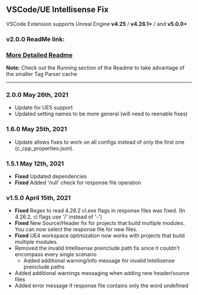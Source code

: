 ## VSCode/UE Intellisense Fix

VSCode Extension supports Unreal Engine **v4.25** / **v4.26.1+** / and **v5.0.0+**

### v2.0.0 ReadMe link:

### [More Detailed Readme](https://gist.github.com/boocs/f63a4878156295b6e854cac68672f305)

**Note:** Check out the Running section of the Readme to take advantage of the smaller Tag Parser cache

---
### 2.0.0 May 26th, 2021
- Update for UE5 support
- Updated setting names to be more general (will need to reenable fixes)

### 1.6.0 May 25th, 2021
- Update allows fixes to work on all configs instead of only the first one (c_cpp_properties.json). 

### 1.5.1 May 12th, 2021
- **Fixed** Updated dependencies
- **Fixed** Added 'null' check for response file operation

### v1.5.0 April 15th, 2021
- **Fixed** Regex to read 4.26.2 cl.exe flags in response files was fixed. (In 4.26.2, cl flags use '/' instead of '-')
- **Fixed** New Source/Header fix for projects that build multiple modules. You can now select the response file for new files.
- **Fixed** UE4 workspace optimization now works with projects that build multiple modules.
- Removed the invalid Intellisense preinclude path fix since it couldn't encompass every single scenario
  - Added additional warning/info message for invalid Intellisense preinclude paths
- Added additional warnings messaging when adding new header/source files
- Added error message if response file contains only the word undefined

